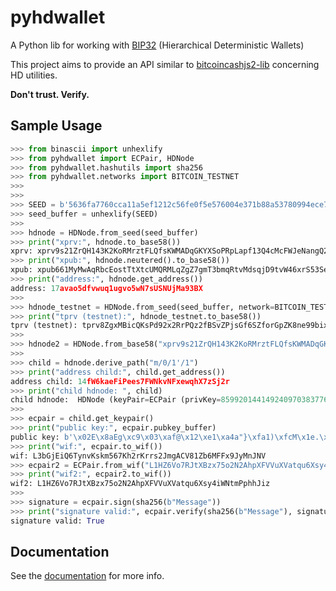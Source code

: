 # pyhdwallet


A Python lib for working with [BIP32](https://github.com/bitcoin/bips/blob/master/bip-0032.mediawiki) (Hierarchical Deterministic Wallets)

This project aims to provide an API similar to [bitcoincashjs2-lib](https://github.com/Bitcoin-com/bitcoincashjs2-lib) 
concerning HD utilities.

**Don't trust. Verify.**


## Sample Usage
```python
>>> from binascii import unhexlify
>>> from pyhdwallet import ECPair, HDNode
>>> from pyhdwallet.hashutils import sha256
>>> from pyhdwallet.networks import BITCOIN_TESTNET
>>> 
>>> 
>>> SEED = b'5636fa7760cca11a5ef1212c56fe0f5e576004e371b88a53780994ece7b6fe8f6923bd5ba3ab0688b0dbb865dbfef37894a39bf2ce9b11315c5413d510a1eee1'
>>> seed_buffer = unhexlify(SEED)
>>> 
>>> hdnode = HDNode.from_seed(seed_buffer)
>>> print("xprv:", hdnode.to_base58())
xprv: xprv9s21ZrQH143K2KoRMrztFLQfsKWMADqGKYXSoPRpLapf13Q4cMcFWJeNangQ2XRucXfkoQscg4dk7w3vtfStFZNM1z4DnxfRh4XYJkT1gAg
>>> print("xpub:", hdnode.neutered().to_base58())
xpub: xpub661MyMwAqRbcEostTtXtcUMQRMLqZgZ7gmT3bmqRtvMdsqjD9tvW46xrS53Se68UQLRAYGjSkpm5Cje9We12dE3CAK1p4W3xFauG5aX1Z8u
>>> print("address:", hdnode.get_address())
address: 17avao5dfvwuq1ugvo5wN7sUSNUjMa93BX
>>> 
>>> hdnode_testnet = HDNode.from_seed(seed_buffer, network=BITCOIN_TESTNET)
>>> print("tprv (testnet):", hdnode_testnet.to_base58())
tprv (testnet): tprv8ZgxMBicQKsPd92x2RrPQz2fBSvZPjsGf6SZforGpZK8ne99bix1241pVxr42tpDyyCXoWVNqRDYanbg1snq4cdwYdGXTKPUcAGxkXczrnh
>>> 
>>> hdnode2 = HDNode.from_base58("xprv9s21ZrQH143K2KoRMrztFLQfsKWMADqGKYXSoPRpLapf13Q4cMcFWJeNangQ2XRucXfkoQscg4dk7w3vtfStFZNM1z4DnxfRh4XYJkT1gAg")
>>> 
>>> child = hdnode.derive_path("m/0/1'/1")
>>> print("address child:", child.get_address())
address child: 14fW6kaeFiPees7FWNkvNFxewqhX7zSj2r
>>> print("child hdnode: ", child)
child hdnode:  HDNode (keyPair=ECPair (privKey=85992014414924097038377675237145575004969559361289161063865857372311461164262, pubKey=b'\x02E\x8aEg\xc9\x03\xaf@\x12\xe1\xa4a"}\xfa1)\xfcM\x1e.\x05\xe6\x11\xcc\xac\x17\xdf\xc2\x02\xb12', compressed=True, network=Bitcoin Mainnet), chainCode=b'\xe9>(\x84\xb2\x83"\x80c8)\xdb\xbf\x1d\xe8\xa9*1\x15\x10s\xc5x\xb1E\xfc)ONuC>',depth=3, index=1,parentFingerprint=1079081844)
>>> 
>>> ecpair = child.get_keypair()
>>> print("public key:", ecpair.pubkey_buffer)
public key: b'\x02E\x8aEg\xc9\x03\xaf@\x12\xe1\xa4a"}\xfa1)\xfcM\x1e.\x05\xe6\x11\xcc\xac\x17\xdf\xc2\x02\xb12'
>>> print("wif:", ecpair.to_wif())
wif: L3bGjEiQ6TynvKskm567Kh2rKrrs2JmgACV81Zb6MFFx9JyMnJNV
>>> ecpair2 = ECPair.from_wif("L1HZ6Vo7RJtXBzx75o2N2AhpXFVVuXVatqu6Xsy4iWNtmPphhJiz")
>>> print("wif2:", ecpair2.to_wif())
wif2: L1HZ6Vo7RJtXBzx75o2N2AhpXFVVuXVatqu6Xsy4iWNtmPphhJiz
>>> 
>>> signature = ecpair.sign(sha256(b"Message"))
>>> print("signature valid:", ecpair.verify(sha256(b"Message"), signature))
signature valid: True
```

## Documentation
See the [documentation](https://henriquetft.github.io/pyhdwallet/) for more info.
